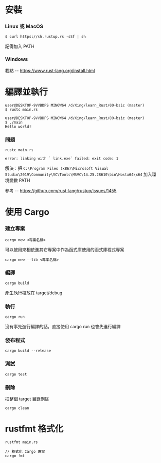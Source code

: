# 安裝
### Linux 或 MacOS
```$ curl https://sh.rustup.rs -sSf | sh```

記得加入 PATH

### Windows 

載點 -- https://www.rust-lang.org/install.html

# 編譯並執行
```
user@DESKTOP-9VVBDPS MINGW64 /d/Xing/learn_Rust/00-bsic (master)
$ rustc main.rs

user@DESKTOP-9VVBDPS MINGW64 /d/Xing/learn_Rust/00-bsic (master)
$ ./main
Hello world!  
```

### 問題
```
rustc main.rs

error: linking with ` link.exe` failed: exit code: 1
```

解決：把 `C:\Program Files (x86)\Microsoft Visual Studio\2019\Community\VC\Tools\MSVC\14.25.28610\bin\Hostx64\x64` 加入環境變數 PATH

參考 -- https://github.com/rust-lang/rustup/issues/1455

# 使用 Cargo

### 建立專案
```
cargo new <專案名稱>
```

可以被用來相依進其它專案中作為函式庫使用的函式庫程式專案
```
cargo new --lib <專案名稱>
```
### 編譯
```
cargo build
```
產生執行檔放在 target/debug

### 執行
```
cargo run
```
沒有事先進行編譯的話，直接使用 cargo run 也會先進行編譯

### 發布程式
```
cargo build --release
```

### 測試
```
cargo test
```

### 刪除
把整個 target 目錄刪除
```
cargo clean
```
# rustfmt 格式化
```
rustfmt main.rs

// 格式化 Cargo 專案
cargo fmt
```

